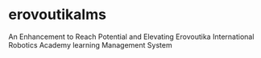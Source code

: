 # erovoutikalms
An Enhancement to Reach Potential and Elevating Erovoutika International Robotics Academy learning Management System
